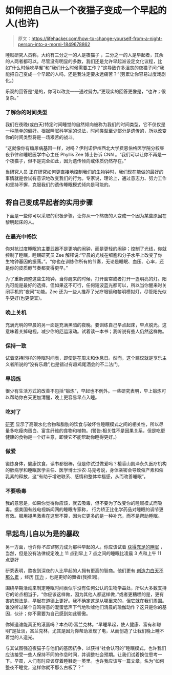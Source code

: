 # 如何把自己从一个夜猫子变成一个早起的人(也许)

> 原文：<https://lifehacker.com/how-to-change-yourself-from-a-night-person-into-a-morni-1849678862>

睡眠研究人员称，大约有三分之一的人是夜猫子 ，三分之一的人是早起者，其余的人两者都可以。尽管没有明显的多数，我们还是允许早起派设定文化议程，比如“什么时候吃早餐”和“我们什么时候需要工作？”这导致许多沮丧的夜猫子问:“我能把自己变成一个早起的人吗，还是我注定要永远痛苦？”(劳累让你容易过度戏剧化。)



乐观的回答是“是的，你可以改变——通过努力。”更现实的回答更像是，“也许；很复杂。”

### 了解你的时间类型

我们在夜晚(或白天)特定时间睡觉的自然倾向被称为我们的时间类型，它不仅仅是一种简单的偏好。根据睡眠科学家的说法，时间类型至少部分是遗传的，所以改变你的时间类型将是一场艰苦的战斗。

“这就像你有糖尿病基因一样，对吗？伊利诺伊州西北大学费恩伯格医学院分校昼夜节律和睡眠医学中心主任 Phyllis Zee 博士告诉 CNN 。“我们可以让你不再是一个夜猫子，但不是完全如此，因为遗传倾向或体质仍然存在。”

当研究人员 正在研究如何更直接地控制我们的生物钟时，我们现在能做的最好的事情就是尝试有意识地改变我们的行为。专家说，理论上，通过意志力、努力工作和坚持不懈，克服我们的遗传睡眠模式倾向是可能的。

## **将自己变成早起者的实用步骤**

下面是一些你可以采取的积极步骤，让你从一个熬夜的人变成一个因为某些原因在黎明起床的人。

### **在晨光中畅饮**

你对抗过度睡眠的主要武器不是更响的闹钟，而是更轻的闹钟；控制了光线，你就控制了睡眠。睡眠研究员 Zee 解释说:“早晨的光线在细胞和分子水平上改变了你生物钟基因的振荡。”。“你也在训练你所有的节奏，无论是睡眠、血压、心率，还是你的皮质醇节奏都变得更早。”

为了重新调整这些生物钟，当你醒来的时候，打开窗帘或者打开一盏明亮的灯。阳光可能是最好的选择，但如果这不可行，任何短波蓝光都可以，所以当你醒来时关闭手机的“夜间”功能。Zee 还为一些人推荐了光疗眼镜和黎明模拟灯，尽管阳光似乎更好(也更便宜)。

### **晚上关机**

充满光明的早晨的另一面是充满黑暗的夜晚。要训练自己早点起床，早点脱光。这意味着关掉电视，减少你的厄运滚动。试着读一本书；我听说有些人仍然这样做。

### **保持一致**

试着坚持同样的睡眠时间表，即使是在周末和休息日。然而，这个建议就是享乐主义者所说的“没有乐趣”,也是错过有趣鸡尾酒会的不二法门。

### **早锻炼**

很少有生活方式的改善不包括“锻炼”，早起也不例外。一些研究表明，早上锻炼可以帮助你白天更加清醒，晚上更容易早点入睡。

### **吃对了**

[研究](https://www.ahajournals.org/doi/10.1161/JAHA.119.014587) 显示了高碳水化合物和脂肪的饮食与破坏性睡眠模式之间的相关性，所以尽量多吃瘦肉蛋白、富含纤维的食物和植物。(警告:相关性不是因果关系，但是吃更健康的食物是一个好主意，即使它不能帮助你睡得更好。)

### **做爱**

锻炼身体，健康饮食，读书都很棒，但是你试过做爱吗？檀香山凯泽永久医疗机构的肺病学和睡眠医学主任、医学博士沙农·马克考说，身体亲密会导致催产素和催乳素的释放，这“有助于增进联系、感情和整体幸福感，从而改善睡眠”。

### **不要吸毒**

我的意思是，如果你觉得你应该，就去吸毒，但不要为了改变你的睡眠模式而吸毒。据美国有线电视新闻网的睡眠专家称， 行为矫正比化学药品对睡眠的调节更有效。服用褪黑激素在这里不算，因为它更多的是一种补充，而不是帮助睡眠。

## **早起鸟儿自以为是的暴政**

另一方面，也许你*不应该*努力成为那种早起的人。你应该试着 [获得充足的睡眠](https://lifehacker.com/how-to-reboot-your-sleep-cycle-5548150) ，当然，但是没有法律规定晚上 11 点到早上 7 点之间的睡眠比凌晨 3 点和上午 11 点更好

研究表明，熬夜到深夜的人比早起的人拥有更高的智商。他们更有 [创造力](https://www.abc.net.au/science/articles/2006/12/13/1810399.htm)[白天不那么累](https://www.peninsuladoctor.com/blog/night-owls-are-smarter-more-creative-have-higher-iqs/) ，经历 [压力](http://news.bbc.co.uk/2/hi/health/503631.stm) ，也是更好的舞者(我推测)。

围绕早期活动来制定睡眠时间表似乎没有任何公认的生物学益处，所以大多数支持它的论点相当于，“你应该这样做，因为其他人都这样做，”或者更糟糕的是，更有害的想法是，早起在道德上更好。我不确定这是从哪里来的，但它就在我们周围。谁没听过某个自鸣得意的混蛋低声下气地吹嘘他们清晨的瑜伽动作？这只是你的基因，伙计；你不需要为自己感到如此骄傲。

你知道谁能真正的滚蛋吗？本杰明·富兰克林。“早睡早起，使人健康、富有和聪明”是扯淡，富兰克林，尤其是因为你帮助发现了电，从而创造了让我们晚上睡不着觉的人造光。

与其试图强迫夜猫子与他们的基因抗争，以获得“社会认可的”睡眠模式，也许我们应该接受一些人保持不同的作息时间，并调整社会预期。让我们试着换位思考一下。早晨，人们有时应该穿着睡鞋走一英里。也许我应该写一篇文章，名为“如何整夜不睡觉，这样你就不那么古板了？”